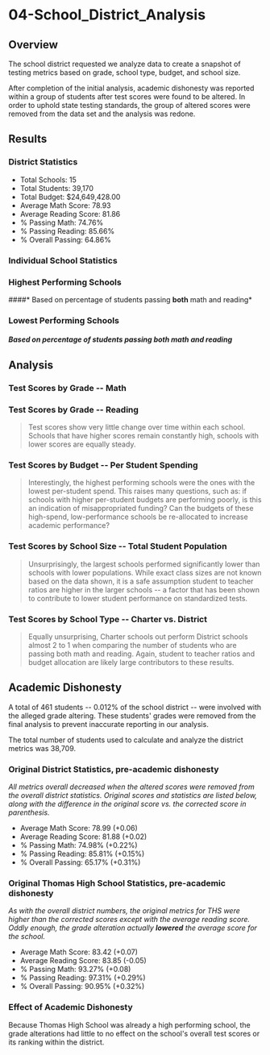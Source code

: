 # 04-School_District_Analysis

## Overview
The school district requested we analyze data to create a snapshot of testing metrics based on grade, school type, budget, and school size. 

After completion of the initial analysis, academic dishonesty was reported within a group of students after test scores were found to be altered. In order to uphold state testing standards, the group of altered scores were removed from the data set and the analysis was redone. 

## Results
### District Statistics
* Total Schools: 15
* Total Students: 39,170
* Total Budget: $24,649,428.00
* Average Math Score: 78.93
* Average Reading Score: 81.86
* % Passing Math: 74.76%
* % Passing Reading: 85.66%
* % Overall Passing: 64.86%

### Individual School Statistics
[](img/overall-stats.png)

### Highest Performing Schools
####* Based on percentage of students passing __both__ math and reading*
[](img/perf-top.png)

### Lowest Performing Schools
#### *Based on percentage of students passing __both__ math and reading*
[](img/perf-low.png)

## Analysis 
### Test Scores by Grade -- Math
[](img/math-by-grade.png)

### Test Scores by Grade -- Reading
[](img/read-by-grade.png)

> Test scores show very little change over time within each school. Schools that have higher scores remain constantly high, schools with lower scores are equally steady. 

### Test Scores by Budget -- Per Student Spending
[](img/spend.png)

> Interestingly, the highest performing schools were the ones with the lowest per-student spend. This raises many questions, such as: if schools with higher per-student budgets are performing poorly, is this an indication of misappropriated funding? Can the budgets of these high-spend, low-performance schools be re-allocated to increase academic performance? 

### Test Scores by School Size -- Total Student Population
[](img/size.png)

> Unsurprisingly, the largest schools performed significantly lower than schools with lower populations. While exact class sizes are not known based on the data shown, it is a safe assumption student to teacher ratios are higher in the larger schools -- a factor that has been shown to contribute to lower student performance on standardized tests. 

### Test Scores by School Type -- Charter vs. District
[](img/type.png)

> Equally unsurprising, Charter schools out perform District schools almost 2 to 1 when comparing the number of students who are passing both math and reading. Again, student to teacher ratios and budget allocation are likely large contributors to these results. 

## Academic Dishonesty
A total of 461 students -- 0.012% of the school district -- were involved with the alleged grade altering. These students' grades were removed from the final analysis to prevent inaccurate reporting in our analysis. 

The total number of students used to calculate and analyze the district metrics was 38,709. 

### Original District Statistics, pre-academic dishonesty
*All metrics overall decreased when the altered scores were removed from the overall district statistics. Original scores and statistics are listed below, along with the difference in the original score vs. the corrected score in parenthesis.*

* Average Math Score: 78.99 (+0.06)
* Average Reading Score: 81.88 (+0.02)
* % Passing Math: 74.98% (+0.22%)
* % Passing Reading: 85.81% (+0.15%)
* % Overall Passing: 65.17% (+0.31%)

### Original Thomas High School Statistics, pre-academic dishonesty
*As with the overall district numbers, the original metrics for THS were higher than the corrected scores except with the average reading score. Oddly enough, the grade alteration actually __lowered__ the average score for the school.*

* Average Math Score: 83.42 (+0.07)
* Average Reading Score: 83.85 (-0.05)
* % Passing Math: 93.27% (+0.08)
* % Passing Reading: 97.31% (+0.29%)
* % Overall Passing: 90.95% (+0.32%)

### Effect of Academic Dishonesty 
Because Thomas High School was already a high performing school, the grade alterations had little to no effect on the school's overall test scores or its ranking within the district. 
